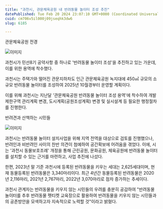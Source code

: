 ```yaml
---
title: "과천시, 관문체육공원 내 반려동물 놀이터 조성 추진"
datePublished: Tue Feb 20 2024 23:07:10 GMT+0000 (Coordinated Universal Time)
cuid: cm706v5il000j09jseqhk3dw6
slug: 6185

---
```



관문체육공원 전경

![이미지](https://cdn.hashnode.com/res/hashnode/image/upload/v1739260613629/dae1bc9d-9733-43d2-9419-6fc97684ec9e.jpeg)

과천시가 민선8기 공약사항 중 하나로 '반려동물 놀이터 조성'을 추진하고 있는 가운데, 이를 위한 용역에 착수했다.

과천시는 주택가와 떨어진 관문지하차도 인근 관문체육공원 녹지대에 450㎥ 규모의 소규모 반려동물 놀이터를 조성하여 2025년 10월경부터 운영할 계획이다.

이를 위해 과천시는 지난달 '관문체육공원 반려동물 놀이터 조성 용역'에 착수하여 개발제한구역 관리계획 변경, 도시계획(공원조성계획) 변경 및 실시설계 등 필요한 행정절차를 진행한다.

반려견과 산책하는 시민들

![이미지](https://cdn.hashnode.com/res/hashnode/image/upload/v1739260615776/7a02baaf-3791-4783-9f72-3615160c5b0e.jpeg)

과천시는 반려동물 놀이터 설치사업을 위해 지역 전역을 대상으로 검토를 진행했으나, 반려인과 비반려인 사이의 찬반 의견이 첨예하여 공간확보에 어려움을 겪었다. 이에, 시는 '과천시 동물보호조례' 개정을 통해 근린공원, 문화공원, 체육공원에 반려동물 놀이터를 설치할 수 있는 근거를 마련하고, 사업 추진에 나섰다.

한편, 2023년 말 기준 과천시에 등록된 반려동물을 키우는 세대는 2,625세대이며, 현재 동물등록된 반려동물은 3,340마리이다. 최근 4년간 동물등록된 반려동물은 2020년 2,116마리, 2021년 2,767마리, 2022년 3,070마리로 점차 증가하는 추세이다.

과천시 관계자는 반려동물을 키우지 않는 시민들의 우려를 충분히 공감하여 "반려동물 놀이터를 추후 반려동물 펫티켓 교육장으로 활용하여 반려동물을 키우지 않는 시민들과의 공존방안을 모색하고자 지속적으로 노력할 것"이라고 밝혔다.